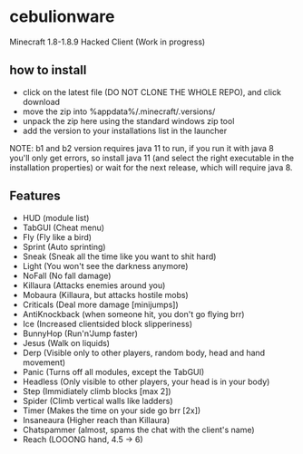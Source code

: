 # cebulionware
Minecraft 1.8-1.8.9 Hacked Client
(Work in progress)

## how to install
* click on the latest file (DO NOT CLONE THE WHOLE REPO), and click download
* move the zip into %appdata%/.minecraft/.versions/
* unpack the zip here using the standard windows zip tool
* add the version to your installations list in the launcher

NOTE: b1 and b2 version requires java 11 to run, if you run it with java 8 you'll only get errors, so install java 11 (and select the right executable in the installation properties) or wait for the next release, which will require java 8.

## Features
* HUD (module list)
* TabGUI (Cheat menu)
* Fly (Fly like a bird)
* Sprint (Auto sprinting)
* Sneak (Sneak all the time like you want to shit hard)
* Light (You won't see the darkness anymore)
* NoFall (No fall damage)
* Killaura (Attacks enemies around you)
* Mobaura (Killaura, but attacks hostile mobs)
* Criticals (Deal more damage \[minijumps])
* AntiKnockback (when someone hit, you don't go flying brr)
* Ice (Increased clientsided block slipperiness)
* BunnyHop (Run'n'Jump faster)
* Jesus (Walk on liquids)
* Derp (Visible only to other players, random body, head and hand movement)
* Panic (Turns off all modules, except the TabGUI)
* Headless (Only visible to other players, your head is in your body)
* Step (Immidiately climb blocks \[max 2])
* Spider (Climb vertical walls like ladders)
* Timer (Makes the time on your side go brr \[2x])
* Insaneaura (Higher reach than Killaura)
* Chatspammer (almost, spams the chat with the client's name)
* Reach (LOOONG hand, 4.5 -> 6)

